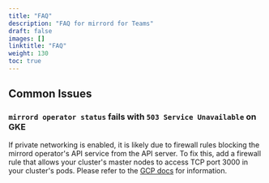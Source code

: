 ```yaml
---
title: "FAQ"
description: "FAQ for mirrord for Teams"
draft: false
images: []
linktitle: "FAQ"
weight: 130
toc: true
---
```


## Common Issues

### `mirrord operator status` fails with `503 Service Unavailable` on GKE

If private networking is enabled, it is likely due to firewall rules blocking the mirrord operator's API service from the API server. To fix this, add a firewall rule that allows your cluster's master nodes to access TCP port 3000 in your cluster's pods. Please refer to the [GCP docs](https://cloud.google.com/kubernetes-engine/docs/how-to/private-clusters#add_firewall_rules) for information.

